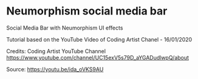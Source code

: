 # Neumorphism social media bar

Social Media Bar with Neumorphism UI effects

Tutorial based on the YouTube Video of Coding Artist Chanel - 16/01/2020

Credits: Coding Artist YouTube Channel 
	 https://www.youtube.com/channel/UC15exV5s79D_aYGADudlwpQ/about

Source:  https://youtu.be/ida_oVKS9AU
